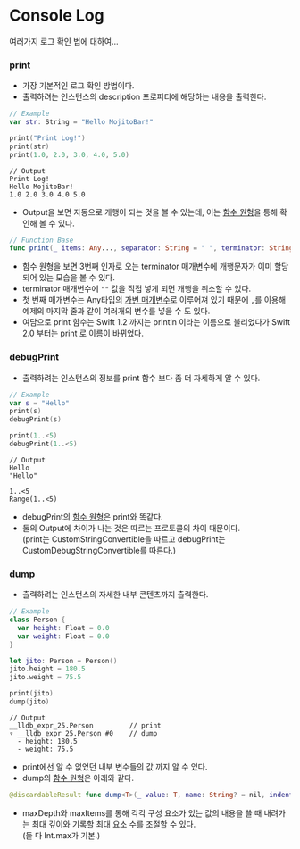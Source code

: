 # Console Log
여러가지 로그 확인 법에 대하여...
### print
- 가장 기본적인 로그 확인 방법이다.
- 출력하려는 인스턴스의 description 프로퍼티에 해당하는 내용을 출력한다.
```swift
// Example
var str: String = "Hello MojitoBar!"

print("Print Log!")
print(str)
print(1.0, 2.0, 3.0, 4.0, 5.0)
```
```console
// Output
Print Log!
Hello MojitoBar!
1.0 2.0 3.0 4.0 5.0
```
- Output을 보면 자동으로 개행이 되는 것을 볼 수 있는데, 이는 [함수 원형](https://developer.apple.com/documentation/swift/1541053-print)을 통해 확인해 볼 수 있다.
```swift
// Function Base
func print(_ items: Any..., separator: String = " ", terminator: String = "\n")
```
- 함수 원형을 보면 3번째 인자로 오는 terminator 매개변수에 개행문자가 이미 할당되어 있는 모습을 볼 수 있다.
- terminator 매개변수에 `""` 값을 직접 넣게 되면 개행을 취소할 수 있다.
- 첫 번째 매개변수는 Any타입의 [가변 매개변수]()로 이루어져 있기 때문에 `,`를 이용해 예제의 마지막 줄과 같이 여러개의 변수를 넣을 수 도 있다.
- 여담으로 print 함수는 Swift 1.2 까지는 println 이라는 이름으로 불리었다가 Swift 2.0 부터는 print 로 이름이 바뀌었다.

### debugPrint
- 출력하려는 인스턴스의 정보를 print 함수 보다 좀 더 자세하게 알 수 있다.
```swift
// Example
var s = "Hello"
print(s)
debugPrint(s)

print(1..<5)
debugPrint(1..<5)
```
```console
// Output
Hello
"Hello"

1..<5
Range(1..<5)
```
- debugPrint의 [함수 원형](https://developer.apple.com/documentation/swift/1539920-debugprint)은 print와 똑같다.
- 둘의 Output에 차이가 나는 것은 따르는 프로토콜의 차이 때문이다.<br> (print는 CustomStringConvertible을 따르고 debugPrint는 CustomDebugStringConvertible를 따른다.)

### dump
- 출력하려는 인스턴스의 자세한 내부 콘텐츠까지 출력한다.
```swift
// Example
class Person {
  var height: Float = 0.0
  var weight: Float = 0.0
}

let jito: Person = Person()
jito.height = 180.5
jito.weight = 75.5

print(jito)
dump(jito)
```
```console
// Output
__lldb_expr_25.Person         // print
▿ __lldb_expr_25.Person #0    // dump
  - height: 180.5
  - weight: 75.5
```
- print에선 알 수 없었던 내부 변수들의 값 까지 알 수 있다.
- dump의 [함수 원형](https://developer.apple.com/documentation/swift/1539127-dump)은 아래와 같다.
```swift
@discardableResult func dump<T>(_ value: T, name: String? = nil, indent: Int = 0, maxDepth: Int = .max, maxItems: Int = .max) -> T
```
- maxDepth와 maxItems를 통해 각각 구성 요소가 있는 값의 내용을 쓸 때 내려가는 최대 깊이와 기록할 최대 요소 수를 조절할 수 있다.<br> (둘 다 Int.max가 기본.)


